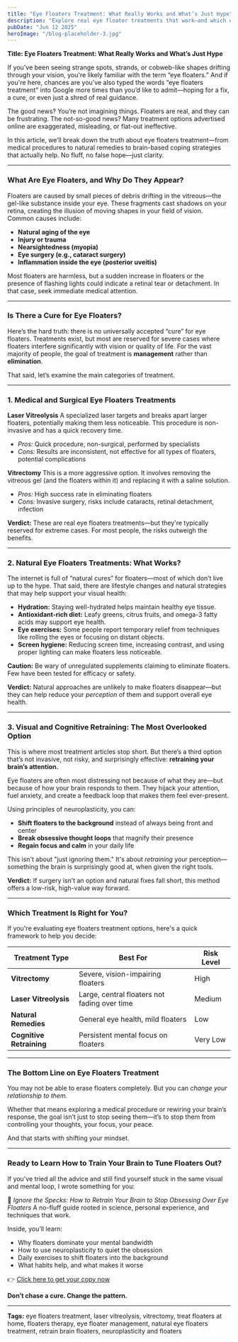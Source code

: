 ```yaml
---
title: "Eye Floaters Treatment: What Really Works and What’s Just Hype"
description: "Explore real eye floater treatments that work—and which ones are just hype. Discover science-backed options, natural remedies, and why your brain may hold the key to relief."
pubDate: "Jun 12 2025"
heroImage: "/blog-placeholder-3.jpg"
---
```


**Title: Eye Floaters Treatment: What Really Works and What’s Just Hype**

If you've been seeing strange spots, strands, or cobweb-like shapes drifting through your vision, you're likely familiar with the term “eye floaters.” And if you're here, chances are you’ve also typed the words “eye floaters treatment” into Google more times than you’d like to admit—hoping for a fix, a cure, or even just a shred of real guidance.

The good news? You’re not imagining things. Floaters are real, and they can be frustrating. The not-so-good news? Many treatment options advertised online are exaggerated, misleading, or flat-out ineffective.

In this article, we’ll break down the truth about eye floaters treatment—from medical procedures to natural remedies to brain-based coping strategies that actually help. No fluff, no false hope—just clarity.

---

### What Are Eye Floaters, and Why Do They Appear?

Floaters are caused by small pieces of debris drifting in the vitreous—the gel-like substance inside your eye. These fragments cast shadows on your retina, creating the illusion of moving shapes in your field of vision. Common causes include:

* **Natural aging of the eye**
* **Injury or trauma**
* **Nearsightedness (myopia)**
* **Eye surgery (e.g., cataract surgery)**
* **Inflammation inside the eye (posterior uveitis)**

Most floaters are harmless, but a sudden increase in floaters or the presence of flashing lights could indicate a retinal tear or detachment. In that case, seek immediate medical attention.

---

### Is There a Cure for Eye Floaters?

Here’s the hard truth: there is no universally accepted “cure” for eye floaters. Treatments exist, but most are reserved for severe cases where floaters interfere significantly with vision or quality of life. For the vast majority of people, the goal of treatment is **management** rather than **elimination**.

That said, let’s examine the main categories of treatment.

---

### 1. Medical and Surgical Eye Floaters Treatments

**Laser Vitreolysis**
A specialized laser targets and breaks apart larger floaters, potentially making them less noticeable. This procedure is non-invasive and has a quick recovery time.

* *Pros:* Quick procedure, non-surgical, performed by specialists
* *Cons:* Results are inconsistent, not effective for all types of floaters, potential complications

**Vitrectomy**
This is a more aggressive option. It involves removing the vitreous gel (and the floaters within it) and replacing it with a saline solution.

* *Pros:* High success rate in eliminating floaters
* *Cons:* Invasive surgery, risks include cataracts, retinal detachment, infection

**Verdict:** These are real eye floaters treatments—but they're typically reserved for extreme cases. For most people, the risks outweigh the benefits.

---

### 2. Natural Eye Floaters Treatments: What Works?

The internet is full of “natural cures” for floaters—most of which don’t live up to the hype. That said, there are lifestyle changes and natural strategies that may help support your visual health:

* **Hydration:** Staying well-hydrated helps maintain healthy eye tissue.
* **Antioxidant-rich diet:** Leafy greens, citrus fruits, and omega-3 fatty acids may support eye health.
* **Eye exercises:** Some people report temporary relief from techniques like rolling the eyes or focusing on distant objects.
* **Screen hygiene:** Reducing screen time, increasing contrast, and using proper lighting can make floaters less noticeable.

**Caution:** Be wary of unregulated supplements claiming to eliminate floaters. Few have been tested for efficacy or safety.

**Verdict:** Natural approaches are unlikely to make floaters disappear—but they can help reduce your *perception* of them and support overall eye health.

---

### 3. Visual and Cognitive Retraining: The Most Overlooked Option

This is where most treatment articles stop short. But there’s a third option that’s not invasive, not risky, and surprisingly effective: **retraining your brain’s attention.**

Eye floaters are often most distressing not because of what they are—but because of how your brain responds to them. They hijack your attention, fuel anxiety, and create a feedback loop that makes them feel ever-present.

Using principles of neuroplasticity, you can:

* **Shift floaters to the background** instead of always being front and center
* **Break obsessive thought loops** that magnify their presence
* **Regain focus and calm** in your daily life

This isn't about "just ignoring them." It's about *retraining* your perception—something the brain is surprisingly good at, when given the right tools.

**Verdict:** If surgery isn’t an option and natural fixes fall short, this method offers a low-risk, high-value way forward.

---

### Which Treatment Is Right for You?

If you're evaluating eye floaters treatment options, here's a quick framework to help you decide:

| Treatment Type           | Best For                                     | Risk Level |
| ------------------------ | -------------------------------------------- | ---------- |
| **Vitrectomy**           | Severe, vision-impairing floaters            | High       |
| **Laser Vitreolysis**    | Large, central floaters not fading over time | Medium     |
| **Natural Remedies**     | General eye health, mild floaters            | Low        |
| **Cognitive Retraining** | Persistent mental focus on floaters          | Very Low   |

---

### The Bottom Line on Eye Floaters Treatment

You may not be able to erase floaters completely. But you can *change your relationship to them.*

Whether that means exploring a medical procedure or rewiring your brain’s response, the goal isn’t just to stop seeing them—it’s to stop them from controlling your thoughts, your focus, your peace.

And that starts with shifting your mindset.

---

### Ready to Learn How to Train Your Brain to Tune Floaters Out?

If you’ve tried all the advice and still find yourself stuck in the same visual and mental loop, I wrote something for you:

📘 *Ignore the Specks: How to Retrain Your Brain to Stop Obsessing Over Eye Floaters*
A no-fluff guide rooted in science, personal experience, and techniques that work.

Inside, you’ll learn:

* Why floaters dominate your mental bandwidth
* How to use neuroplasticity to quiet the obsession
* Daily exercises to shift floaters into the background
* What habits help, and what makes it worse

👉 [Click here to get your copy now](#)

**Don’t chase a cure. Change the pattern.**

---

**Tags:** eye floaters treatment, laser vitreolysis, vitrectomy, treat floaters at home, floaters therapy, eye floater management, natural eye floaters treatment, retrain brain floaters, neuroplasticity and floaters

